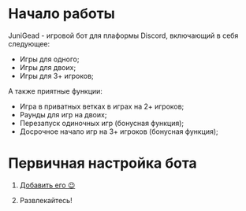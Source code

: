 # Начало работы

JuniGead - игровой бот для плаформы Discord, включающий в себя следующее:

* Игры для одного;
* Игры для двоих;
* Игры для 3+ игроков;

А также приятные функции:
* Игра в приватных ветках в играх на 2+ игроков;
* Раунды для игр на двоих;
* Перезапуск одиночных игр (бонусная функция);
* Досрочное начало игр на 3+ игроков (бонусная функция);

# Первичная настройка бота

1) [Добавить его :wink:](https://discord.com/api/oauth2/authorize?client_id=988380732210679818&permissions=360777600064&scope=bot%20applications.commands)

2) Развлекайтесь!
